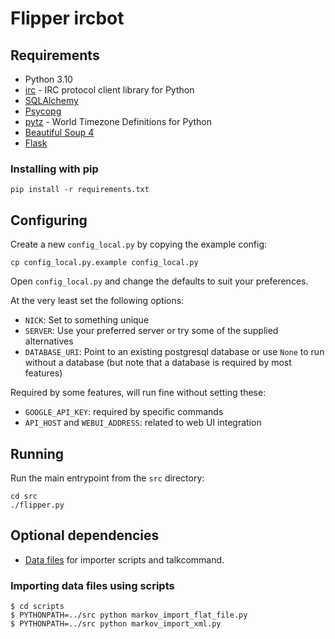 Flipper ircbot
==============


## Requirements

* Python 3.10
* [irc](http://pypi.python.org/pypi/irc) - IRC protocol client library for Python 
* [SQLAlchemy](http://www.sqlalchemy.org/)
* [Psycopg](https://www.psycopg.org/docs/)
* [pytz](http://pytz.sourceforge.net/) - World Timezone Definitions for Python
* [Beautiful Soup 4](http://www.crummy.com/software/BeautifulSoup/)
* [Flask](http://flask.pocoo.org/)


### Installing with pip

    pip install -r requirements.txt


## Configuring

Create a new `config_local.py` by copying the example config:

    cp config_local.py.example config_local.py

Open `config_local.py` and change the defaults to suit your preferences.

At the very least set the following options:

 * `NICK`: Set to something unique
 * `SERVER`: Use your preferred server or try some of the supplied alternatives
 * `DATABASE_URI`: Point to an existing postgresql database or use `None` to run
   without a database (but note that a database is required by most features)

Required by some features, will run fine without setting these:

 * `GOOGLE_API_KEY`: required by specific commands
 * `API_HOST` and `WEBUI_ADDRESS`: related to web UI integration


## Running

Run the main entrypoint from the `src` directory:

    cd src
    ./flipper.py


## Optional dependencies

* [Data files](../../../flipper_data) for importer scripts and talkcommand.


### Importing data files using scripts

    $ cd scripts
    $ PYTHONPATH=../src python markov_import_flat_file.py
    $ PYTHONPATH=../src python markov_import_xml.py
